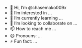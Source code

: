 - 👋 Hi, I’m @chasemako009x
- 👀 I’m interested in ...
- 🌱 I’m currently learning ...
- 💞️ I’m looking to collaborate on ...
- 📫 How to reach me ...
- 😄 Pronouns: ...
- ⚡ Fun fact: ...

<!---
chasemako009x/chasemako009x is a ✨ special ✨ repository because its `README.md` (this file) appears on your GitHub profile.
You can click the Preview link to take a look at your changes.
--->
